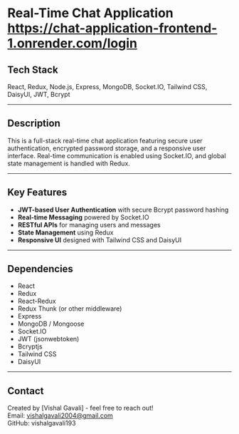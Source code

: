 # Real-Time Chat Application https://chat-application-frontend-1.onrender.com/login

## Tech Stack
React, Redux, Node.js, Express, MongoDB, Socket.IO, Tailwind CSS, DaisyUI, JWT, Bcrypt

---

## Description
This is a full-stack real-time chat application featuring secure user authentication, encrypted password storage, and a responsive user interface. Real-time communication is enabled using Socket.IO, and global state management is handled with Redux.

---

## Key Features

- **JWT-based User Authentication** with secure Bcrypt password hashing  
- **Real-time Messaging** powered by Socket.IO  
- **RESTful APIs** for managing users and messages  
- **State Management** using Redux  
- **Responsive UI** designed with Tailwind CSS and DaisyUI  

---
## Dependencies

- React  
- Redux  
- React-Redux  
- Redux Thunk (or other middleware)  
- Express  
- MongoDB / Mongoose  
- Socket.IO  
- JWT (jsonwebtoken)  
- Bcryptjs  
- Tailwind CSS  
- DaisyUI  

---

## Contact

Created by [Vishal Gavali] - feel free to reach out!  
Email: vishalgavali2004@gmail.com  
GitHub: vishalgavali193
